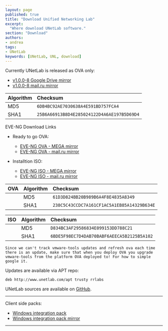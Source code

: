 ```yaml
---
layout: page
published: true
title: "Download Unified Networking Lab"
excerpt:
  "Where download UNetLab software."
section: "Download"
authors:
- andrea
tags:
- UNetLab
keywords: [UNetLab, UNL, download]
---
```

Currently UNetLab is released as OVA only:

* [v1.0.0-8 Google Drive mirror](https://drive.google.com/file/d/0B44cQ3ClVIdwcWFfTjhXbUVTOW8/view?usp=sharing "v1.0.0-8 Google Drive mirror")
* [v1.0.0-8 mail.ru mirror](https://cloud.mail.ru/public/7Ri8/v54Wkcr9v "v1.0.0-8 mail.ru mirror")

| Algorithm | Checksum |
|:--|:--|
MD5 | `6DB4BC92AE7030638A4E591BD757FCA4`
SHA1 | `25B6A66913B8D4E285024122D4A6AE197B5D69D4`


EVE-NG Download Links

* Ready to go OVA:
	- [EVE-NG OVA - MEGA mirror](https://mega.nz/#!v0BQnYCa!hQAPYv9H4a_Qz5SAQcWpRfel4H1LvQ4AwIE0AFvg-48 "EVE-NG OVA - MEGA mirror")
	- [EVE-NG OVA - mail.ru mirror](https://cloud.mail.ru/public/8ies/Tzk6cN6hc "EVE-NG OVA - mail.ru mirror")

* Installtion ISO:	
	- [EVE-NG ISO - MEGA mirror](https://mega.nz/#!n1wCHSqY!vPEumXngOzgN5yzo2hhfo6KGJUIksUUoCLf1WKbFYCE "EVE-NG ISO - MEGA mirror")
	- [EVE-NG ISO - mail.ru mirror](https://cloud.mail.ru/public/8LF6/CtPRUoFYL "EVE-NG ISO - mail.ru mirror")

| OVA | Algorithm | Checksum |
|:--|:--|:--|
| | MD5 | `61D3D824BB20B989B6A4F8E4835A8349`
| | SHA1 | `238C5C43CCDC7A161CF1AC5A1EB85A14329B634E`

| ISO | Algorithm | Checksum |
|:--|:--|:--|
| | MD5 | `D834BC3AF29586834E099153DD788C21`
| | SHA1 | `6BDE5F98EC7D4DAB70BABF6AEECA5B2125B5A102`

~~~
Since we can't track vmware-tools updates and refresh ova each time there is an update, make sure that when you deploy OVA you upgrade vmware-tools from the platform OVA deployed to! For how to simple google it.
~~~

Updates are available via APT repo:

~~~
deb http://www.unetlab.com/apt trusty rrlabs
~~~

UNetLab sources are available on [GitHub](https://github.com/dainok/unetlab "UNetLab repository on GitHub").

---
Client side packs:

* [Windows integration pack](https://www.dropbox.com/s/w8nnvt5kiosa21t/UNetLab-Win-Client-Pack.exe?dl=0 "Windows integration pack")
* [Windows integration pack mirror](https://mega.nz/#!YwUjhJbJ!ag6PWBTOpGaawPCLLmDVxzMwS7MUPro7_sXZ-r2qAOo "Windows integration pack mirror")


---

